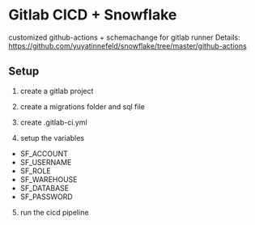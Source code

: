 # Gitlab CICD + Snowflake

customized github-actions + schemachange for gitlab runner
Details: https://github.com/yuyatinnefeld/snowflake/tree/master/github-actions

## Setup

1. create a gitlab project

2. create a migrations folder and sql file

3. create .gitlab-ci.yml

4. setup the variables
- SF_ACCOUNT
- SF_USERNAME
- SF_ROLE
- SF_WAREHOUSE
- SF_DATABASE
- SF_PASSWORD

5. run the cicd pipeline 
